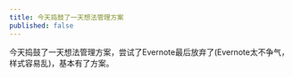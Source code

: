 ```yaml
---
title: 今天捣鼓了一天想法管理方案
published: false
---
```

今天捣鼓了一天想法管理方案，尝试了Evernote最后放弃了(Evernote太不争气，样式容易乱)，基本有了方案。
